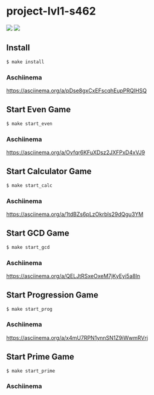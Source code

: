 # project-lvl1-s462
<a href="https://codeclimate.com/github/green-zelen/project-lvl1-s462/maintainability"><img src="https://api.codeclimate.com/v1/badges/5847ec9729143dc8c94b/maintainability"/></a>
<a href="https://travis-ci.org/green-zelen/project-lvl1-s462"><img src="https://travis-ci.org/green-zelen/project-lvl1-s462.svg?branch=master"/></a>

## Install

```sh
$ make install 
```
### Aschiinema
https://asciinema.org/a/pDse8gxCxEFscqhEupPRQIHSQ


## Start Even Game

```sh
$ make start_even 
```
### Aschiinema
https://asciinema.org/a/Ovfqr6KFuXDsz2JXFPxD4xVJ9


## Start Calculator Game

```sh
$ make start_calc 
```
### Aschiinema
https://asciinema.org/a/1tdBZs6pLzOkrbls29dQgu3YM


## Start GCD Game

```sh
$ make start_gcd 
```
### Aschiinema
https://asciinema.org/a/QELJtRSxeOxeM7jKyEyi5a8ln


## Start Progression Game

```sh
$ make start_prog 
```
### Aschiinema
https://asciinema.org/a/x4mU7RPN1ynnSN1Z9iWwmRVrj


## Start Prime Game

```sh
$ make start_prime 
```
### Aschiinema
<script id="asciicast-NdaZ1AMHjkNTwz9CKYTcK8yx7" src="https://asciinema.org/a/NdaZ1AMHjkNTwz9CKYTcK8yx7.js" async></script>